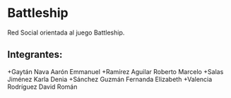 # Battleship

Red Social orientada al juego Battleship.

Integrantes:
------------------
  +Gaytán Nava Aarón Emmanuel
  +Ramírez Aguilar Roberto Marcelo
  +Salas Jiménez Karla Denia
  +Sánchez Guzmán Fernanda Elizabeth
  +Valencia Rodríguez David Román
